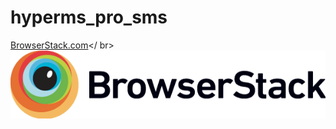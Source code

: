 # hyperms_pro_sms
<a href=BrowserStack.com>BrowserStack.com</a></ br>
<img src="https://github.com/benya3310/hyperms_pro_sms/raw/master/Browserstack-logo%402x.png">

